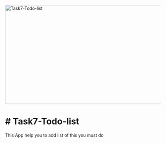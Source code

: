<img src="https://socialify.git.ci/SANEH2015/Task7-Todo-list/image?language=1&owner=1&name=1&stargazers=1&theme=Light" alt="Task7-Todo-list" width="640" height="320" />
<h1># Task7-Todo-list</h1>
This App help you to add list of this you must do
